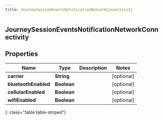 ```yaml
---
title: JourneySessionEventsNotificationNetworkConnectivity
---
```

## JourneySessionEventsNotificationNetworkConnectivity


## Properties

| Name | Type | Description | Notes |
| ------------ | ------------- | ------------- | ------------- |
| **carrier** | <!----><!---->**String**<!----> |  |  [optional] |
| **bluetoothEnabled** | <!----><!---->**Boolean**<!----> |  |  [optional] |
| **cellularEnabled** | <!----><!---->**Boolean**<!----> |  |  [optional] |
| **wifiEnabled** | <!----><!---->**Boolean**<!----> |  |  [optional] |
{: class="table table-striped"}



